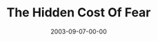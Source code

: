 ---
layout: message
category: message
series: "Fear Factor"
title: "The Hidden Cost Of Fear"
date: 2003-09-07-00-00
message_id: 207
audio: "http://s3.amazonaws.com/crossroads-media/message/audio/FF_01_09-07-03_The_Hidden_Cost_Of_Fear.mp3"
audio-duration: "36:15"
explicit: false
---